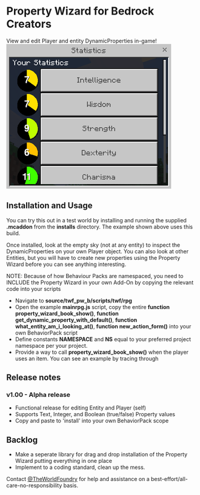 # Property Wizard for Bedrock Creators

View and edit Player and entity DynamicProperties in-game!
![In-game example](https://github.com/abrightmoore/Property-Wizard-for-Bedrock-Creators/blob/main/example.gif?raw=true)

## Installation and Usage
You can try this out in a test world by installing and running the supplied **.mcaddon** from the **installs** directory. The example shown above uses this build.

Once installed, look at the empty sky (not at any entity) to inspect the DynamicProperties on your own Player object. You can also look at other Entities, but you will have to create new properties using the Property Wizard before you can see anything interesting.

NOTE: Because of how Behaviour Packs are namespaced, you need to INCLUDE the Property Wizard in your own Add-On by copying the relevant code into your scripts
- Navigate to **source/twf_pw_b/scripts/twf/rpg**
- Open the example **mainrpg.js** script, copy the entire **function property_wizard_book_show()**, **function get_dynamic_property_with_default()**, **function what_entity_am_i_looking_at()**, **function new_action_form()** into your own BehaviorPack script
- Define constants **NAMESPACE** and **NS** equal to your preferred project namespace per your project.
- Provide a way to call **property_wizard_book_show()** when the player uses an item. You can see an example by tracing through 

## Release notes
### v1.00 - Alpha release
- Functional release for editing Entity and Player (self)
- Supports Text, Integer, and Boolean (true/false) Property values
- Copy and paste to 'install' into your own BehaviorPack scope

## Backlog
- Make a seperate library for drag and drop installation of the Property Wizard putting everything in one place
- Implement to a coding standard, clean up the mess.

Contact [@TheWorldFoundry](https://bsky.app/profile/theworldfoundry.com) for help and assistance on a best-effort/all-care-no-responsibility basis.

